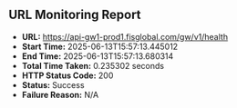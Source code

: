 ## URL Monitoring Report

- **URL:** https://api-gw1-prod1.fisglobal.com/gw/v1/health
- **Start Time:** 2025-06-13T15:57:13.445012
- **End Time:** 2025-06-13T15:57:13.680314
- **Total Time Taken:** 0.235302 seconds
- **HTTP Status Code:** 200
- **Status:** Success
- **Failure Reason:** N/A
